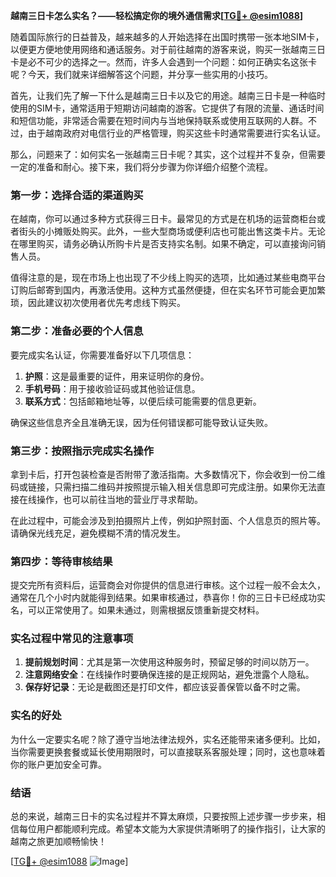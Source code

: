 **越南三日卡怎么实名？——轻松搞定你的境外通信需求[[TG💪+ @esim1088](https://t.me/s/esim1088)]**

随着国际旅行的日益普及，越来越多的人开始选择在出国时携带一张本地SIM卡，以便更方便地使用网络和通话服务。对于前往越南的游客来说，购买一张越南三日卡是必不可少的选择之一。然而，许多人会遇到一个问题：如何正确实名这张卡呢？今天，我们就来详细解答这个问题，并分享一些实用的小技巧。

首先，让我们先了解一下什么是越南三日卡以及它的用途。越南三日卡是一种临时使用的SIM卡，通常适用于短期访问越南的游客。它提供了有限的流量、通话时间和短信功能，非常适合需要在短时间内与当地保持联系或使用互联网的人群。不过，由于越南政府对电信行业的严格管理，购买这些卡时通常需要进行实名认证。

那么，问题来了：如何实名一张越南三日卡呢？其实，这个过程并不复杂，但需要一定的准备和耐心。接下来，我们将分步骤为你详细介绍整个流程。

### 第一步：选择合适的渠道购买

在越南，你可以通过多种方式获得三日卡。最常见的方式是在机场的运营商柜台或者街头的小摊贩处购买。此外，一些大型商场或便利店也可能出售这类卡片。无论在哪里购买，请务必确认所购卡片是否支持实名制。如果不确定，可以直接询问销售人员。

值得注意的是，现在市场上也出现了不少线上购买的选项，比如通过某些电商平台订购后邮寄到国内，再激活使用。这种方式虽然便捷，但在实名环节可能会更加繁琐，因此建议初次使用者优先考虑线下购买。

### 第二步：准备必要的个人信息

要完成实名认证，你需要准备好以下几项信息：

1. **护照**：这是最重要的证件，用来证明你的身份。
2. **手机号码**：用于接收验证码或其他验证信息。
3. **联系方式**：包括邮箱地址等，以便后续可能需要的信息更新。

确保这些信息齐全且准确无误，因为任何错误都可能导致认证失败。

### 第三步：按照指示完成实名操作

拿到卡后，打开包装检查是否附带了激活指南。大多数情况下，你会收到一份二维码或链接，只需扫描二维码并按照提示输入相关信息即可完成注册。如果你无法直接在线操作，也可以前往当地的营业厅寻求帮助。

在此过程中，可能会涉及到拍摄照片上传，例如护照封面、个人信息页的照片等。请确保光线充足，避免模糊不清的情况发生。

### 第四步：等待审核结果

提交完所有资料后，运营商会对你提供的信息进行审核。这个过程一般不会太久，通常在几个小时内就能得到结果。如果审核通过，恭喜你！你的三日卡已经成功实名，可以正常使用了。如果未通过，则需根据反馈重新提交材料。

### 实名过程中常见的注意事项

1. **提前规划时间**：尤其是第一次使用这种服务时，预留足够的时间以防万一。
2. **注意网络安全**：在线操作时要确保连接的是正规网站，避免泄露个人隐私。
3. **保存好记录**：无论是截图还是打印文件，都应该妥善保管以备不时之需。

### 实名的好处

为什么一定要实名呢？除了遵守当地法律法规外，实名还能带来诸多便利。比如，当你需要更换套餐或延长使用期限时，可以直接联系客服处理；同时，这也意味着你的账户更加安全可靠。

### 结语

总的来说，越南三日卡的实名过程并不算太麻烦，只要按照上述步骤一步步来，相信每位用户都能顺利完成。希望本文能为大家提供清晰明了的操作指引，让大家的越南之旅更加顺畅愉快！

[[TG💪+ @esim1088](https://t.me/s/esim1088) ![Image](https://i.postimg.cc/4NQfJmqS/Snipaste-2025-05-13-00-14-12.png)]